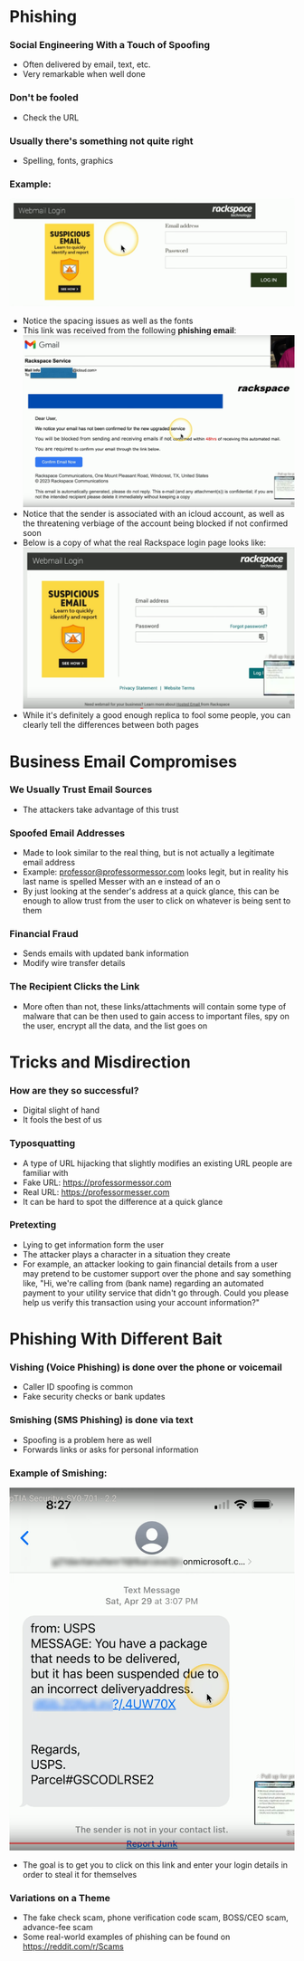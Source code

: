 # Phishing
### Social Engineering With a Touch of Spoofing
- Often delivered by email, text, etc.
- Very remarkable when well done
### Don't be fooled
- Check the URL
### Usually there's something not quite right
- Spelling, fonts, graphics
### Example:
![](attachments/Pasted%20image%2020240607221122.png)
- Notice the spacing issues as well as the fonts
- This link was received from the following **phishing email**:
![](attachments/Pasted%20image%2020240607221220.png)
- Notice that the sender is associated with an icloud account, as well as the threatening verbiage of the account being blocked if not confirmed soon
- Below is a copy of what the real Rackspace login page looks like:
![](attachments/Pasted%20image%2020240607221417.png)
- While it's definitely a good enough replica to fool some people, you can clearly tell the differences between both pages
# Business Email Compromises
### We Usually Trust Email Sources
- The attackers take advantage of this trust
### Spoofed Email Addresses
- Made to look similar to the real thing, but is not actually a legitimate email address
- Example: professor@professormessor.com looks legit, but in reality his last name is spelled Messer with an e instead of an o
- By just looking at the sender's address at a quick glance, this can be enough to allow trust from the user to click on whatever is being sent to them
### Financial Fraud
- Sends emails with updated bank information
- Modify wire transfer details
### The Recipient Clicks the Link
- More often than not, these links/attachments will contain some type of malware that can be then used to gain access to important files, spy on the user, encrypt all the data, and the list goes on
# Tricks and Misdirection
### How are they so successful?
- Digital slight of hand
- It fools the best of us
### Typosquatting
- A type of URL hijacking that slightly modifies an existing URL people are familiar with
- Fake URL: https://professormessor.com
- Real URL: https://professormesser.com
- It can be hard to spot the difference at a quick glance
### Pretexting
- Lying to get information form the user
- The attacker plays a character in a situation they create
- For example, an attacker looking to gain financial details from a user may pretend to be customer support over the phone and say something like, "Hi, we're calling from (bank name) regarding an automated payment to your utility service that didn't go through. Could you please help us verify this transaction using your account information?"
# Phishing With Different Bait
### Vishing (Voice Phishing) is done over the phone or voicemail
- Caller ID spoofing is common
- Fake security checks or bank updates
### Smishing (SMS Phishing) is done via text
- Spoofing is a problem here as well
- Forwards links or asks for personal information
### Example of Smishing:
![](attachments/Pasted%20image%2020240607222725.png)
- The goal is to get you to click on this link and enter your login details in order to steal it for themselves
### Variations on a Theme
- The fake check scam, phone verification code scam, BOSS/CEO scam, advance-fee scam
- Some real-world examples of phishing can be found on https://reddit.com/r/Scams